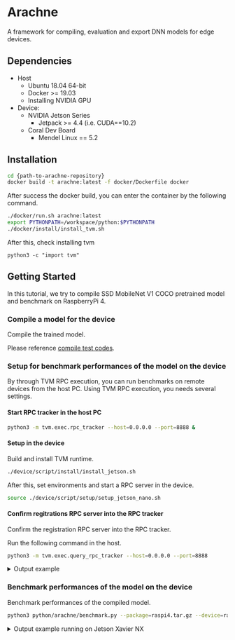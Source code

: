 # Arachne

A framework for compiling, evaluation and export DNN models for edge devices.

## Dependencies
* Host
    * Ubuntu 18.04 64-bit
    * Docker >= 19.03
    * Installing NVIDIA GPU
* Device:
    * NVIDIA Jetson Series
      * Jetpack >= 4.4 (i.e. CUDA==10.2)
    * Coral Dev Board
      * Mendel Linux == 5.2

## Installation
```sh
cd {path-to-arachne-repository}
docker build -t arachne:latest -f docker/Dockerfile docker
```

After success the docker build, you can enter the container by the following command.

```sh
./docker/run.sh arachne:latest
export PYTHONPATH=/workspace/python:$PYTHONPATH
./docker/install/install_tvm.sh
```

After this, check installing tvm
```
python3 -c "import tvm"
```

## Getting Started
In this tutorial, we try to compile SSD MobileNet V1 COCO pretrained model and benchmark on RaspberryPi 4.


### Compile a model for the device
Compile the trained model.

Please reference [compile test codes](https://gitlab.fixstars.com/arachne/arachne-mvp/-/blob/master/python/tests/compile_test.py).

### Setup for benchmark performances of the model on the device
By through TVM RPC execution, you can run benchmarks on remote devices from the host PC.
Using TVM RPC execution, you needs several settings.

#### Start RPC tracker in the host PC
```sh
python3 -m tvm.exec.rpc_tracker --host=0.0.0.0 --port=8888 &
```

#### Setup in the device
Build and install TVM runtime.
```sh
./device/script/install/install_jetson.sh
```

After this, set environments and start a RPC server in the device.
```sh
source ./device/script/setup/setup_jetson_nano.sh
```

#### Confirm regitrations RPC server into the RPC tracker
Confirm the registration RPC server into the RPC tracker.

Run the following command in the host.

```sh
python3 -m tvm.exec.query_rpc_tracker --host=0.0.0.0 --port=8888
```

<details>
<summary>Output example</summary>

```
Tracker address 0.0.0.0:8888

Server List
----------------------------
server-address  key
----------------------------
${device-ip-address}:xxxx    server:${key-name}
----------------------------

Queue Status
----------------------------------------
key                total  free  pending
----------------------------------------
jetson-nano           1      1        0
----------------------------------------
```
</details>

### Benchmark performances of the model on the device
Benchmark performances of the compiled model.

```sh
python3 python/arachne/benchmark.py --package=raspi4.tar.gz --device=raspi4 --rpc-tracker=localhost:8888 --rpc-key=raspi4
```

<details>
<summary>Output example running on Jetson Xavier NX</summary>

```
Node Name                            Ops                                  Time(us)  Time(%)  Shape          Inputs  Outputs
---------                            ---                                  --------  -------  -----          ------  -------
tensorrt_0                           tensorrt_0                           7239.27   77.228   (1, 91, 1917)  1       2
tensorrt_0                           tensorrt_0                           7239.27   77.228   (1, 1917, 4)   1       2
fused_vision_multibox_transform_loc  fused_vision_multibox_transform_loc  946.83    10.101   (1, 1917, 6)   3       2
fused_vision_multibox_transform_loc  fused_vision_multibox_transform_loc  946.83    10.101   (1,)           3       2
tensorrt_97                          tensorrt_97                          318.178   3.394    (1, 10, 4)     4       1
tensorrt_95                          tensorrt_95                          279.617   2.983    (1, 7668)      4       1
tensorrt_96                          tensorrt_96                          149.562   1.596    (1, 10, 6)     1       1
tensorrt_98                          tensorrt_98                          120.618   1.287    (1, 10)        1       1
tensorrt_99                          tensorrt_99                          108.717   1.16     (1, 10)        1       1
fused_vision_non_max_suppression     fused_vision_non_max_suppression     87.546    0.934    (1, 1917, 6)   4       1
fused_split_2                        fused_split_2                        50.272    0.536    (1, 1917, 1)   2       4
fused_split_2                        fused_split_2                        50.272    0.536    (1, 1917, 1)   2       4
fused_split_2                        fused_split_2                        50.272    0.536    (1, 1917, 1)   2       4
fused_split_2                        fused_split_2                        50.272    0.536    (1, 1917, 1)   2       4
fused_vision_get_valid_counts        fused_vision_get_valid_counts        38.288    0.408    (1,)           2       3
fused_vision_get_valid_counts        fused_vision_get_valid_counts        38.288    0.408    (1, 1917, 6)   2       3
fused_vision_get_valid_counts        fused_vision_get_valid_counts        38.288    0.408    (1, 1917)      2       3
fused_split_1                        fused_split_1                        35.04     0.374    (1, 10, 1)     1       6
fused_split_1                        fused_split_1                        35.04     0.374    (1, 10, 1)     1       6
fused_split_1                        fused_split_1                        35.04     0.374    (1, 10, 1)     1       6
fused_split_1                        fused_split_1                        35.04     0.374    (1, 10, 1)     1       6
fused_split_1                        fused_split_1                        35.04     0.374    (1, 10, 1)     1       6
fused_split_1                        fused_split_1                        35.04     0.374    (1, 10, 1)     1       6
Total_time                           -                                    9373.938  -        -              -       -
Execution time summary:
 mean (s)   max (s)    min (s)    std (s)
 0.00881    0.00918    0.00864    0.00016
```
</details>

